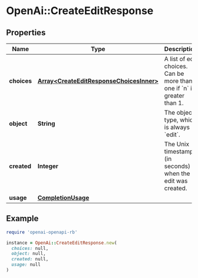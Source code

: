 # OpenAi::CreateEditResponse

## Properties

| Name | Type | Description | Notes |
| ---- | ---- | ----------- | ----- |
| **choices** | [**Array&lt;CreateEditResponseChoicesInner&gt;**](CreateEditResponseChoicesInner.md) | A list of edit choices. Can be more than one if &#x60;n&#x60; is greater than 1. |  |
| **object** | **String** | The object type, which is always &#x60;edit&#x60;. |  |
| **created** | **Integer** | The Unix timestamp (in seconds) of when the edit was created. |  |
| **usage** | [**CompletionUsage**](CompletionUsage.md) |  |  |

## Example

```ruby
require 'openai-openapi-rb'

instance = OpenAi::CreateEditResponse.new(
  choices: null,
  object: null,
  created: null,
  usage: null
)
```

